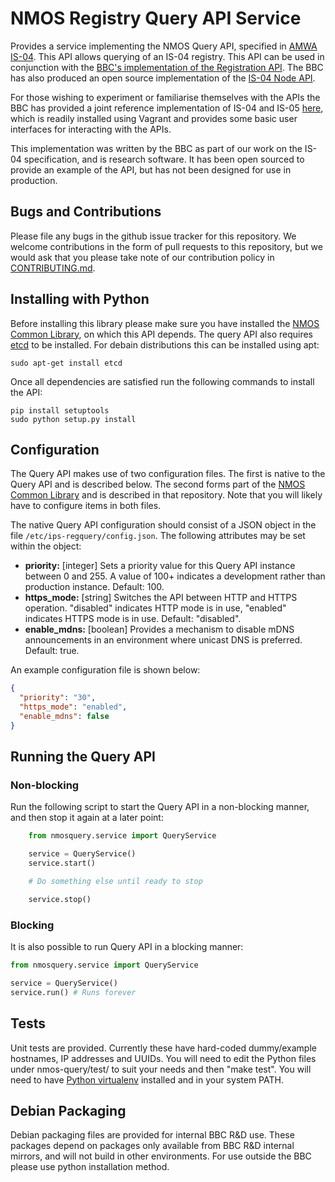 # NMOS Registry Query API Service

Provides a service implementing the NMOS Query API, specified in [AMWA IS-04](https://github.com/AMWA-TV/nmos-discovery-registration). This API allows querying of an IS-04 registry. This API can be used in conjunction with the [BBC's implementation of the Registration API](https://github.com/bbc/nmos-registration/). The BBC has also produced an open source implementation of the [IS-04 Node API](https://github.com/bbc/nmos-node).

For those wishing to experiment or familiarise themselves with the APIs the BBC has provided a joint reference implementation of IS-04 and IS-05 [here](https://github.com/bbc/nmos-joint-ri), which is readily installed using Vagrant and provides some basic user interfaces for interacting with the APIs.

This implementation was written by the BBC as part of our work on the IS-04 specification, and is research software. It has been open sourced to provide an example of the API, but has not been designed for use in production.

## Bugs and Contributions
Please file any bugs in the github issue tracker for this repository. We welcome contributions in the form of pull requests to this repository, but we would ask that you please take note of our contribution policy in [CONTRIBUTING.md](CONTRIBUTING.md).

## Installing with Python

Before installing this library please make sure you have installed the [NMOS Common Library](https://github.com/bbc/nmos-common), on which this API depends. The query API also requires [etcd](https://github.com/coreos/etcd) to be installed. For debain distributions this can be installed using apt:

```
sudo apt-get install etcd

```

Once all dependencies are satisfied run the following commands to install the API:

```
pip install setuptools
sudo python setup.py install
```

## Configuration

The Query API makes use of two configuration files. The first is native to the Query API and is described below. The second forms part of the [NMOS Common Library](https://github.com/bbc/nmos-common) and is described in that repository. Note that you will likely have to configure items in both files.

The native Query API configuration should consist of a JSON object in the file `/etc/ips-regquery/config.json`. The following attributes may be set within the object:

*   **priority:** \[integer\] Sets a priority value for this Query API instance between 0 and 255. A value of 100+ indicates a development rather than production instance. Default: 100.
*   **https_mode:** \[string\] Switches the API between HTTP and HTTPS operation. "disabled" indicates HTTP mode is in use, "enabled" indicates HTTPS mode is in use. Default: "disabled".
*   **enable_mdns:** \[boolean\] Provides a mechanism to disable mDNS announcements in an environment where unicast DNS is preferred. Default: true.

An example configuration file is shown below:

```json
{
  "priority": "30",
  "https_mode": "enabled",
  "enable_mdns": false
}
```

## Running the Query API

### Non-blocking

Run the following script to start the Query API in a non-blocking manner, and then stop it again at a later point:

```Python
    from nmosquery.service import QueryService

    service = QueryService()
    service.start()

    # Do something else until ready to stop

    service.stop()
```

### Blocking

It is also possible to run Query API in a blocking manner:

```python
from nmosquery.service import QueryService

service = QueryService()
service.run() # Runs forever
```

## Tests

Unit tests are provided.  Currently these have hard-coded dummy/example hostnames, IP addresses and UUIDs.  You will need to edit the Python files under nmos-query/test/ to suit your needs and then "make test". You will need to have [Python virtualenv](https://pypi.python.org/pypi/virtualenv) installed and in your system PATH.

## Debian Packaging

Debian packaging files are provided for internal BBC R&D use.
These packages depend on packages only available from BBC R&D internal mirrors, and will not build in other environments. For use outside the BBC please use python installation method.
